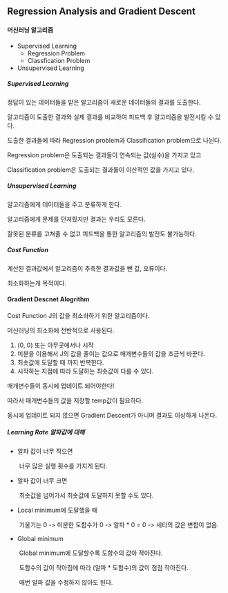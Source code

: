 ## Regression Analysis and Gradient Descent

#### 머신러닝 알고리즘

+ Supervised Learning
  + Regression Problem
  + Classfication Problem
+ Unsupervised Learning



##### Supervised Learning

정답이 있는 데이터들을 받은 알고리즘이 새로운 데이터들의 결과를 도출한다.

알고리즘이 도출한 결과와 실제 결과를 비교하여 피드백 후 알고리즘을 발전시킬 수 있다.

도출한 결과들에 따라 Regression problem과 Classification problem으로 나뉜다.

Regression problem은 도출되는 결과들이 연속되는 값(실수)을 가지고 있고

Classification problem은 도출되는 결과들이 이산적인 값을 가지고 있다.



##### Unsupervised Learning

알고리즘에게 데이터들을 주고 분류하게 한다.

알고리즘에게 문제를 던져줬지만 결과는 우리도 모른다.

잘못된 분류를 고쳐줄 수 없고 피드백을 통한 알고리즘의 발전도 불가능하다.



##### Cost Function

계산된 결과값에서 알고리즘이 추측한 결과값을 뺀 값, 오류이다.

최소화하는게 목적이다.





#### Gradient Descnet Alogrithm

Cost Function J의 값을 최소솨하기 위한 알고리즘이다.

머신러닝의 최소화에 전반적으로 사용된다.

1. (0, 0) 또는 아무곳에서나 시작
2. 미분을 이용해서 J의 값을 줄이는 값으로 매개변수들의 값을 조금씩 바꾼다.
3. 최솟값에 도달할 때 까지 반복한다.
4. 시작하는 지점에 따라 도달하는 최솟값이 다를 수 있다.

매개변수들이 동시에 업데이트 되어야한다!

따라서 매개변수들의 값을 저장할 temp값이 필요하다.

동시에 업데이트 되지 않으면  Gradient Descent가 아니며 결과도 이상하게 나온다.


##### Learning Rate 알파값에 대해

- 알파 값이 너무 작으면

  ​	너무 많은 실행 횟수를 가지게 된다.

- 알파 값이 너무 크면

  ​	최솟값을 넘어가서 최솟값에 도달하지 못할 수도 있다.

- Local minimum에 도달했을 때

  ​	기울기는 0 -> 미분한 도함수가 0 -> 알파 * 0 = 0 -> 세타의 값은 변함이 없음.

- Global minimum

  ​	Global minimum에 도달할수록 도함수의 값아 작아진다.

  ​	도함수의 값이 작아짐에 따라 (알파 * 도함수)의 값이 점점 작아진다.

  ​	매번 알파 값을 수정하지 않아도 된다.
